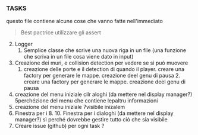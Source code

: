 ### TASKS

questo file contiene alcune cose che vanno fatte nell'immediato

>Best pactrice utilizzare gli assert

2. Logger
   1. Semplice classe che scrive una nuova riga in un file 
   (una funzione che scriva in un file cosa viene dato in input)
3. Creazione dei muri, e collision detection per vedere se si può muovere
   1. creazione delle porte e il detection di quando il player. creare una factory per generare le mappe. creazione deel genu di pausa   2. creare una factory per generare le mappe. creazione deel genu di pausa
7. creazione del menu iniziale
cilr
aloghi (da mettere nel display manager?)
5perchézione del menu che contiene lepaltru informazioni 
7. creazione del menu iniziale
7visibile
inizalem
10. Finestra per i 8. 10. Finestra per i dialoghi (da mettere nel display manager?) sì perché dovrebbe gestire tutto ciò che sia visibile
11. Creare issue (github) per ogni task ?